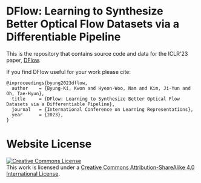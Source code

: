 # DFlow: Learning to Synthesize Better Optical Flow Datasets via a Differentiable Pipeline

This is the repository that contains source code and data for the ICLR'23 paper, [DFlow](https://dflow-iclr23.github.io/).

If you find DFlow useful for your work please cite:
```
@inproceedings{byung2023dflow,
  author    = {Byung-Ki, Kwon and Hyeon-Woo, Nam and Kim, Ji-Yun and Oh, Tae-Hyun},
  title     = {DFlow: Learning to Synthesize Better Optical Flow Datasets via a Differentiable Pipeline},
  journal   = {International Conference on Learning Representations},
  year      = {2023},
}
```

# Website License
<a rel="license" href="http://creativecommons.org/licenses/by-sa/4.0/"><img alt="Creative Commons License" style="border-width:0" src="https://i.creativecommons.org/l/by-sa/4.0/88x31.png" /></a><br />This work is licensed under a <a rel="license" href="http://creativecommons.org/licenses/by-sa/4.0/">Creative Commons Attribution-ShareAlike 4.0 International License</a>.
